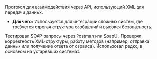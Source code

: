 Протокол для взаимодействия через API, использующий XML для передачи данных.

- **Для чего:** Используется для интеграции сложных систем, где требуется строгая структура сообщений и высокая безопасность.

Тестировал SOAP-запросы через Postman или SoapUI. Проверял корректность XML-структуры, работу методов (например, отправка данных или получение ответа от сервиса). Использовал редко, в основном на устаревших системах.